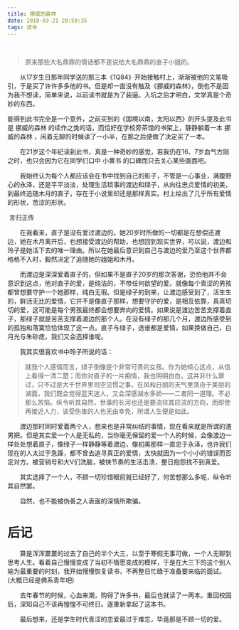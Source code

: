 ```yaml
---
title: 挪威的森林
date: 2018-03-21 20:59:35
tags: 读书
---
```


​	

> 原来那些大名鼎鼎的情话都不是说给大名鼎鼎的直子小姐的。

　　从17岁生日那年同学送的那三本《1Q84》开始接触村上，渐渐被他的文笔吸引，于是买了许许多多他的书。但是却一直没有触及《挪威的森林》，倒也不是因为我不想读，简单来说，以前读书就是为了装逼。入坑之后才明白，文学真是个奇妙的东西。

​	能得到此书完全是一个意外，之前买到的《国境以南，太阳以西》的开头提及此书是 挪威的森林 的续作之类的话，而恰好在学校旁茶馆的书架上，静静躺着一本 挪威的森林 ，闲着无聊的时候读了一小半，在那之后便做了决定买了一本。

　　在21岁这个年纪读到此书，真是一种奇妙的感觉，若我仍在16、7岁血气方刚之时，也只会因为它在同学们口中 小黄书 的口碑而只去关心某些画面吧。

　　我始终认为每个人都应该会在书中找到自己的影子，不管是一心事业，满腹野心的永泽，还是平平淡淡，处理生活琐事的渡边和绿子，从向往忠贞爱情的初美，到最终追随木月的直子，存在于小说里却还是那样真实。村上绘出了几乎所有爱情的形状，苦涩的形状。

​	言归正传

　　在我看来，直子是没有爱过渡边的。她20岁时所做的一切都是在想偿还渡边，她在木月离开后，也想接受渡边的帮助，也想回到现实世界，可以说，渡边和玲子是她活下去的唯一理由。所以在她最后意识到自己与渡边的爱乃至这个世界都格格不入时，毅然决定了追随她的姐姐和木月。

　　而渡边是深深爱着直子的，但如果不是直子20岁的那次答谢，恐怕他并不会意识到这点，他对直子的爱，是纯洁的，不带任何欲望的爱。就像每个青涩的男孩都曾想要守护一个她那样，纯白无瑕。但是绿子的到来，让渡边感受到了，活生生的，鲜活无比的爱情，它并不是像直子那样，想要守护的爱，是相互依靠，真真切切的爱，这可能是每个男孩最终都会想要奔向的爱情。如果说是渡边苦苦支撑着直子，那绿子就是苦苦支撑着渡边的那个人。在没有绿子的那几个月，渡边所感受到的孤独和落寞恰恰体现了这一点。直子与绿子，选谁都是爱情，如果换做自己，白月光与朱砂痣，我们又会选择谁呢。

　　我其实很喜欢书中玲子所说的话：

> 就我个人感情而言，绿子倒像是个非常可贵的女孩。你为她倾心这点，从信上看得一清二楚；而你对直子的一片痴情，我也明明白白。这并非什么罪过，只不过是大千世界里司空见惯之事。在风和日丽的天气里荡舟于美丽的湖面，我们既会觉得蓝天迷人，又会深感湖水多娇——二者同一道理。不必那么苦恼。纵令听其自然，世事的长河也还是要流往其应流的方向，而即使再接近人力，该受伤害的人也无由幸免，所谓人生便是如此。

　　渡边那时同时爱着两个人，想来也是非常纠结的事情，现在看来就是所谓的渣男把。但是其实爱一个人是无私的，当你毫无保留的爱一个人的时候，会像渡边一样处处想着直子，像绿子一样静静等着渡边，像初美那样一直忠于永泽，也许我们现在的人太过于急躁，都不曾去追寻真正的爱情，太快就因为一个小小的错误而否定对方。被营销号和大V们洗脑，被快节奏的生活击溃，整日抱怨找不到真爱。

　　其实选择了一个人，不顾一切珍惜眼前就已经好了，何苦想那么多呢，纵令听其自然罢。

　　自然，也不能被伪善之人表面的深情所欺骗。



# 后记

　　算是浑浑噩噩的过去了自己的半个大三，以至于寒假无事可做，一个人无聊到思考人生。看着自己慢慢变成了当初不情愿变成的模样，于是在大三下的这个别人喻为最重要的时刻，我开始慢慢恢复读书，不再整日忙碌于准备要来临的面试。(大概已经是佛系青年吧)

　　去年春节的时候，心血来潮，购得了许多书，最后也就读了一两本。重回校园后，深知自己不该再惶惶不可终日。遂重新拿起了这本书。

​　　最后想来，还是学生时代青涩的恋爱最过于难忘，毕竟那是不顾一切的爱。